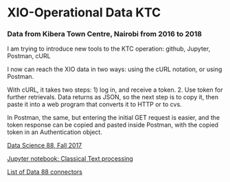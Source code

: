 # XIO-Operational Data KTC
### Data from Kibera Town Centre, Nairobi from 2016 to 2018

I am trying to introduce new tools to the KTC operation: github, Jupyter, Postman, cURL

I now can reach the XIO data in two ways: using the cURL notation, or using Postman.

With cURL, it takes two steps: 1) log in, and receive a token. 2. Use token for further retrievals.  Data returns as JSON, so the next step is to copy it, then paste it into a web program that converts it to HTTP or to cvs.

In Postman, the same, but entering the initial GET request is easier, and the token response can be copied and pasted inside Postman, with the copied token in an Authentication object.


[Data Science 88, Fall 2017](http://datahub.berkeley.edu/user/schacht/tree/smart-cities-connector/Lab/Lab1#)

[Jupyter notebook: Classical Text processing](https://www.inferentialthinking.com/chapters/01/3/plotting-the-classics.html)

[List of Data 88 connectors](https://data.berkeley.edu/education/connectors)
